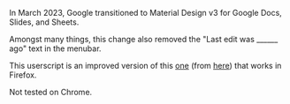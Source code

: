 In March 2023, Google transitioned to Material Design v3 for Google Docs, Slides, and Sheets.

Amongst many things, this change also removed the "Last edit was ______ ago" text in the menubar.

This userscript is an improved version of this [one](https://gist.github.com/ZachTheDev/0df884f490ec4a171ff0a8f8403a7926) (from [here](https://www.reddit.com/r/googledocs/comments/11miktw/want_back_the_last_edit_was_text_install_this/)) that works in Firefox.

Not tested on Chrome.